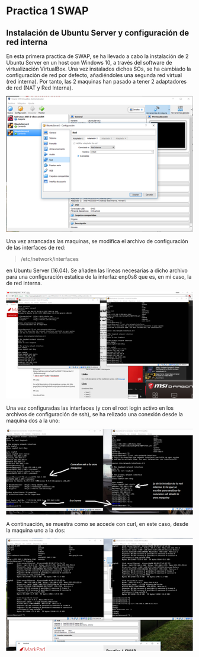 
# Practica 1 SWAP

## Instalación de Ubuntu Server y configuración de red interna

En esta primera practica de SWAP, se ha llevado a cabo la instalación de 2 Ubuntu Server en un host con Windows 10, a través del software de virtualización VirtualBox. Una vez instalados dichos SOs, se ha cambiado la configuración de red por defecto, añadiéndoles una segunda red virtual (red interna). Por tanto, las 2 maquinas han pasado a tener 2 adaptadores de red (NAT y Red Interna).

![](https://github.com/nachop97m/SWAP1718/blob/master/practica1/1_RedInterna.png)

Una vez arrancadas las maquinas, se modifica el archivo de configuración de las interfaces de red: 

>/etc/network/interfaces

en Ubuntu Server (16.04). Se añaden las líneas necesarias a dicho archivo para una configuración estatica de la interfaz enp0s8 que es, en mi caso, la de red interna.

![](https://github.com/nachop97m/SWAP1718/blob/master/practica1/2_interfaces.png)

Una vez configuradas las interfaces (y con el root login activo en los archivos de configuración de ssh), se ha relizado una conexión desde la maquina dos a la uno:

![](https://github.com/nachop97m/SWAP1718/blob/master/practica1/3_ssh.png)

A continuación, se muestra como se accede con curl, en este caso, desde la maquina uno a la dos:

![](https://github.com/nachop97m/SWAP1718/blob/master/practica1/4_curl.png)

